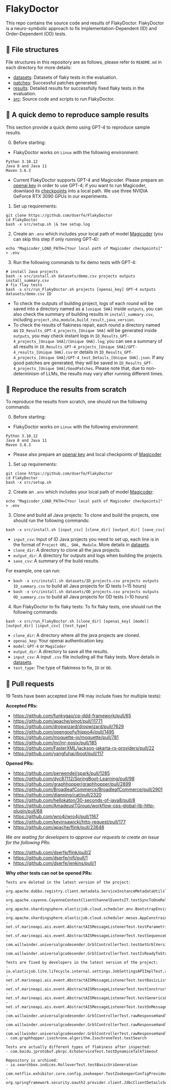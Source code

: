 # FlakyDoctor

This repo contains the source code and results of FlakyDoctor. FlakyDoctor is a neuro-symbolic approach to fix Implementation-Dependent (ID) and Order-Dependent (OD) tests.

## 🌟 File structures
File structures in this repository are as follows, please refer to `README.md` in each directory for more details: 
- [datasets](datasets/README.md): Datasets of flaky tests in the evaluation.
- [patches](patches/README.md): Successful patches generated.
- [results](results/README.md): Detailed results for successfully fixed flaky tests in the evaluation.
- [src](src/README.md): Source code and scripts to run FlakyDoctor.

## 🌟 A quick demo to reproduce sample results

This section provide a quick demo using GPT-4 to reproduce sample results.

0. Before starting:  
- FlakyDoctor works on `Linux` with the following environment:
```
Python 3.10.12
Java 8 and Java 11
Maven 3.6.3
```
- Current FlakyDoctor supports GPT-4 and Magicoder. Please prepare an [openai key](https://help.openai.com/en/articles/4936850-where-do-i-find-my-openai-api-key) in order to use GPT-4; if you want to run Magicoder, downlaod its [checkpoints](https://huggingface.co/ise-uiuc/Magicoder-S-DS-6.7B) into a local path. We use three NVIDIA GeForce RTX 3090 GPUs in our experiments.

1. Set up requirements:
```
git clone https://github.com/dserfe/FlakyDoctor
cd FlakyDoctor
bash -x src/setup.sh |& tee setup.log
```
2. Create an `.env` which includes your local path of model [Magicoder](https://huggingface.co/ise-uiuc/Magicoder-S-DS-6.7B) (you can skip this step if only running GPT-4):
```
echo "Magicoder_LOAD_PATH=[Your local path of Magicoder checkpoints]" > .env
```

3. Run the following commands to fix demo tests with GPT-4:
```
# install Java projects
bash -x src/install.sh datasets/demo.csv projects outputs install_summary.csv 
# fix flay tests 
bash -x src/run_FlakyDoctor.sh projects [openai_key] GPT-4 outputs datasets/demo.csv ID 
```
- To check the outputs of building project, logs of each round will be saved into a directory named as a `[unique SHA]` inside `outputs`, you can also check the summary of building results in `install_summary.csv`, including `project,sha,module,build_result,java_version`.
- To check the results of flakiness repair, each round a directory named as `ID_Results_GPT-4_projects_[Unique SHA]` will be generated inside `outputs`, you may check instant logs in `ID_Results_GPT-4_projects_[Unique SHA]/[Unique SHA].log`; you can see a summary of all results in `ID_Results_GPT-4_projects_[Unique SHA]/GPT-4_results_[Unique SHA].csv` or details in `ID_Results_GPT-4_projects_[Unique SHA]/GPT-4_test_Details_[Unique SHA].json`. If any good patches are generated, they will be saved in `ID_Results_GPT-4_projects_[Unique SHA]/GoodPatches`. Please note that, due to non-determinism of LLMs, the results may vary after running different times.

## 🌟 Reproduce the results from scratch

To reproduce the results from scratch, one should run the following commands:

0. Before starting:  
- FlakyDoctor works on `Linux` with the following environment:
```
Python 3.10.12
Java 8 and Java 11
Maven 3.6.3
```
- Please also prepare an [openai key](https://help.openai.com/en/articles/4936850-where-do-i-find-my-openai-api-key) and local checkpoints of [Magicoder](https://huggingface.co/ise-uiuc/Magicoder-S-DS-6.7B)

1. Set up requirements:
```
git clone https://github.com/dserfe/FlakyDoctor
cd FlakyDoctor
bash -x src/setup.sh
```
2. Create an `.env` which includes your local path of model [Magicoder](https://huggingface.co/ise-uiuc/Magicoder-S-DS-6.7B):
```
echo "Magicoder_LOAD_PATH=[Your local path of Magicoder checkpoints]" > .env
```

3. Clone and build all Java projects:
To clone and build the projects, one should run the following commands:
```
bash -x src/install.sh [input_csv] [clone_dir] [output_dir] [save_csv]
```
- `input_csv`: Input of ID Java projects you need to set up, each line is in the format of `Project URL, SHA, Module`. More details in [datasets](datasets/README.md).
- `clone_dir`: A directory to clone all the java projects.
- `output_dir`: A directory for outputs and logs when building the projects.
- `save_csv`: A summary of the build results.

For example, one can run:
- `bash -x src/install.sh datasets/ID_projects.csv projects outputs ID_summary.csv` to build all Java projects for ID tests (~15 hours)
- `bash -x src/install.sh datasets/OD_projects.csv projects outputs OD_summary.csv` to build all Java projects for OD tests (~10 hours)

4. Run FlakyDoctor to fix flaky tests:
To fix flaky tests, one should run the following commands:
```
bash -x src/run_FlakyDoctor.sh [clone_dir] [openai_key] [model] [output_dir] [input_csv] [test_type]
```
- `clone_dir`: A directory where all the java projects are cloned.
- `openai_key`: Your openai authentication key.
- `model`: `GPT-4` or `MagiCoder`
- `output_dir`: A directory to save all the results.
- `input_csv`: A input `.csv` file including all the flaky tests. More details in [datasets](datasets/README.md).
- `test_type`: The type of flakiness to fix, `ID` or `OD`.

## 🌟 Pull requests
19 Tests have been accepted (one PR may include fixes for multiple tests):

**Accepted PRs:**
- https://github.com/funkygao/cp-ddd-framework/pull/65
- https://github.com/apache/pinot/pull/11771
- https://github.com/dropwizard/dropwizard/pull/7629
- https://github.com/opengoofy/hippo4j/pull/1495
- https://github.com/moquette-io/moquette/pull/781
- https://github.com/jnr/jnr-posix/pull/185
- https://github.com/FasterXML/jackson-jakarta-rs-providers/pull/22
- https://github.com/yangfuhai/jboot/pull/117

**Opened PRs:**
- https://github.com/perwendel/spark/pull/1285
- https://github.com/dyc87112/SpringBoot-Learning/pull/98
- https://github.com/graphhopper/graphhopper/pull/2899
- https://github.com/BroadleafCommerce/BroadleafCommerce/pull/2901
- https://github.com/dianping/cat/pull/2320
- https://github.com/hellokaton/30-seconds-of-java8/pull/8
- https://github.com/AmadeusITGroup/workflow-cps-global-lib-http-plugin/pull/68
- https://github.com/wro4j/wro4j/pull/1167
- https://github.com/kevinsawicki/http-request/pull/177
- https://github.com/apache/flink/pull/23648


*We are waiting for developers to approve our requests to create an issue for the following PRs:*
- https://github.com/dserfe/flink/pull/2
- https://github.com/dserfe/nifi/pull/1
- https://github.com/dserfe/jenkins/pull/1

**Why other tests can not be opened PRs:**
```
Tests are deleted in the latest version of the project:
- org.apache.dubbo.registry.client.metadata.ServiceInstanceMetadataUtilsTest.testMetadataServiceURLParameters
- org.apache.cayenne.CayenneContextClientChannelEventsIT.testSyncToOneRelationship
- org.apache.shardingsphere.elasticjob.cloud.scheduler.env.BootstrapEnvironmentTest.assertWithoutEventTraceRdbConfiguration
- org.apache.shardingsphere.elasticjob.cloud.scheduler.mesos.AppConstraintEvaluatorTest.assertExistExecutorOnS0
- net.sf.marineapi.ais.event.AbstractAISMessageListenerTest.testParametrizedConstructor
- net.sf.marineapi.ais.event.AbstractAISMessageListenerTest.testSequenceListener
- com.willwinder.universalgcodesender.GrblControllerTest.testGetGrblVersion
- com.willwinder.universalgcodesender.GrblControllerTest.testIsReadyToStreamFile

Tests are fixed by developers in the latest version of the project:
- io.elasticjob.lite.lifecycle.internal.settings.JobSettingsAPIImplTest.assertUpdateJobSettings
- net.sf.marineapi.ais.event.AbstractAISMessageListenerTest.testBasicListenerWithUnexpectedMessage
- net.sf.marineapi.ais.event.AbstractAISMessageListenerTest.testConstructor
- net.sf.marineapi.ais.event.AbstractAISMessageListenerTest.testGenericsListener
- net.sf.marineapi.ais.event.AbstractAISMessageListenerTest.testOnMessageWithExpectedMessage
- com.willwinder.universalgcodesender.GrblControllerTest.rawResponseHandlerOnErrorWithNoSentCommandsShouldSendMessageToConsole
- com.willwinder.universalgcodesender.GrblControllerTest.rawResponseHandlerWithKnownErrorShouldWriteMessageToConsole
- com.willwinder.universalgcodesender.GrblControllerTest.rawResponseHandlerWithUnknownErrorShouldWriteGenericMessageToConsole
- com.graphhopper.isochrone.algorithm.IsochroneTest.testSearch

Tests are actually different types of flakiness after inspected:
- com.baidu.jprotobuf.pbrpc.EchoServiceTest.testDynamiceTalkTimeout

Repository is archived:
- io.searchbox.indices.RolloverTest.testBasicUriGeneration
- com.netflix.exhibitor.core.config.zookeeper.TestZookeeperConfigProvider.testConcurrentModification
- org.springframework.security.oauth2.provider.client.JdbcClientDetailsServiceTests.testUpdateClientRedirectURI
``` 

